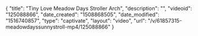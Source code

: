 {
    "title": "Tiny Love Meadow Days Stroller Arch",
    "description": "",
    "videoid": "125088866",
    "date_created": "1508868505",
    "date_modified": "1516740857",
    "type": "captivate",
    "layout": "video",
    "url": "\/v\/61857315-meadowdayssunnystroll-mp4\/125088866"
}